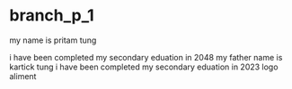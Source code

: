 # branch_p_1
my name is pritam tung 

i have been completed my secondary eduation in 2048
my father name is kartick tung
i have been completed my secondary eduation in 2023
logo aliment
